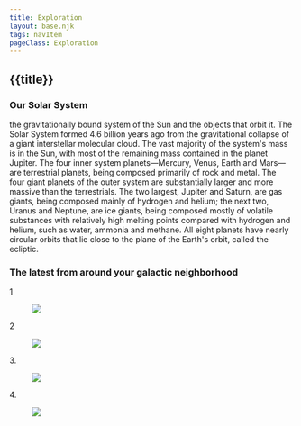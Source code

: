 ```yaml
---
title: Exploration
layout: base.njk
tags: navItem
pageClass: Exploration
---
```

## {{title}}

### Our Solar System
the gravitationally bound system of the Sun and the objects that orbit it. The Solar System formed 4.6 billion years ago from the gravitational collapse of a giant interstellar molecular cloud. The vast majority of the system's mass is in the Sun, with most of the remaining mass contained in the planet Jupiter. The four inner system planets—Mercury, Venus, Earth and Mars—are terrestrial planets, being composed primarily of rock and metal. The four giant planets of the outer system are substantially larger and more massive than the terrestrials. The two largest, Jupiter and Saturn, are gas giants, being composed mainly of hydrogen and helium; the next two, Uranus and Neptune, are ice giants, being composed mostly of volatile substances with relatively high melting points compared with hydrogen and helium, such as water, ammonia and methane. All eight planets have nearly circular orbits that lie close to the plane of the Earth's orbit, called the ecliptic.

### The latest from around your galactic neighborhood

1
<figure>
<img src="/" alt=" ">
</figure>

2
<figure>
<img src="/" alt=" ">
</figure>

3.<figure>
<img src="/" alt=" ">
</figure>
4.
<figure>
<img src="/" alt=" ">
</figure>

